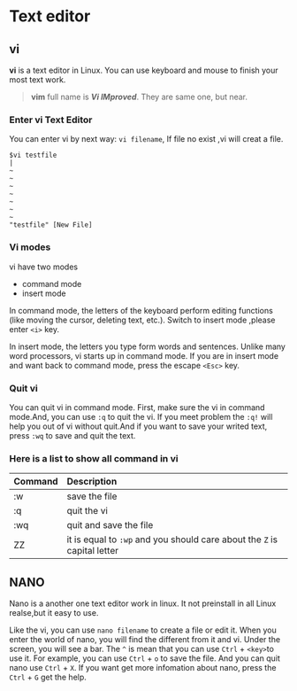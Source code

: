 # Text editor

## vi
**vi** is a text editor in Linux. You can use keyboard and mouse to finish your most text work.

> **vim** full name is  _**Vi IMproved**_. They are same one, but near.

### Enter vi Text Editor
You can enter vi by next way:
``vi filename``, If file no exist ,vi will creat a file.

```
$vi testfile
|
~
~
~
~
~
~
~
"testfile" [New File]
```

### Vi modes
vi have two modes 

* command mode
* insert mode

In command mode, the letters of the keyboard perform editing functions (like moving the cursor, deleting text, etc.). Switch to insert mode ,please enter ``<i>`` key.

In insert mode, the letters you type form words and sentences. Unlike many word processors, vi starts up in command mode. If you are in insert mode and want back to command mode, press the escape ``<Esc>`` key.

### Quit vi

You can quit vi in command mode. First, make sure the vi in command mode.And, you can use ``:q`` to quit the vi. If you meet problem the ``:q!`` will help you out of vi without quit.And if you want to save your writed text, press ``:wq`` to save and quit the text.


### Here is a list to show all command in vi

| Command  | Description   |
| :---     | :---          |
| :w       | save the file |
| :q       | quit the vi   |
| :wq      | quit and save the file |
| ZZ       | it is equal to `:wp` and you should care about the `Z` is capital letter  |

## NANO

Nano is a another one text editor work in linux. It not preinstall in all Linux realse,but it easy to use.

Like the vi, you can use ``nano filename`` to create a file or edit it. When you enter the world of nano, you will find the different from it and vi. Under the screen, you will see a bar. The ``^`` is mean that you can use ``Ctrl`` + ``<key>``to use it. For example, you can use ``Ctrl`` + ``o`` to save the file. And you can quit nano use ``Ctrl`` + ``X``. If you want get more infomation about nano, press the ``Ctrl`` + ``G`` get the help.